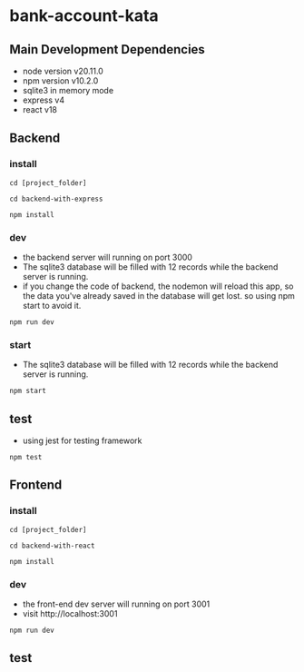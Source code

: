 # bank-account-kata

## Main Development Dependencies
- node version v20.11.0
- npm version v10.2.0
- sqlite3 in memory mode
- express v4
- react v18

## Backend
### install
```
cd [project_folder]

cd backend-with-express

npm install
```
### dev
- the backend server will running on port 3000
- The sqlite3 database will be filled with 12 records while the backend server is running.
- if you change the code of backend, the nodemon will reload this app, so the data you've already saved in the database will get lost. so using npm start to avoid it.
```
npm run dev
```

### start
- The sqlite3 database will be filled with 12 records while the backend server is running.
```
npm start
```
## test
- using jest for testing framework
```
npm test
```

## Frontend
### install
```
cd [project_folder]

cd backend-with-react

npm install
```

### dev
- the front-end dev server will running on port 3001
- visit http://localhost:3001
```
npm run dev
```

## test